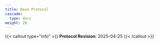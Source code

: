```yaml
---
title: Base Protocol
cascade:
  type: docs
weight: 20
---
```


{{< callout type="info" >}} **Protocol Revision**: 2025-04-25 {{< /callout >}}
